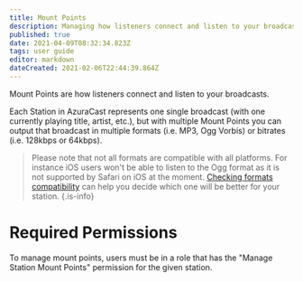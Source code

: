 ```yaml
---
title: Mount Points
description: Managing how listeners connect and listen to your broadcasts with Mount Points
published: true
date: 2021-04-09T08:32:34.823Z
tags: user guide
editor: markdown
dateCreated: 2021-02-06T22:44:39.864Z
---
```


Mount Points are how listeners connect and listen to your broadcasts.

Each Station in AzuraCast represents one single broadcast (with one currently playing title, artist, etc.), but with multiple Mount Points you can output that broadcast in multiple formats (i.e. MP3, Ogg Vorbis) or bitrates (i.e. 128kbps or 64kbps).

> Please note that not all formats are compatible with all platforms. For instance iOS users won't be able to listen to the Ogg format as it is not supported by Safari on iOS at the moment.
> [Checking formats compatibility](https://caniuse.com/) can help you decide which one will be better for your station. 
{.is-info}

# Required Permissions

To manage mount points, users must be in a role that has the "Manage Station Mount Points" permission for the given station.
